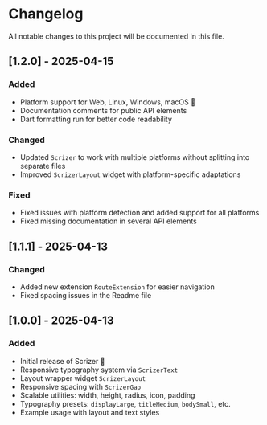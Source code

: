 # Changelog

All notable changes to this project will be documented in this file.

## [1.2.0] - 2025-04-15

### Added

- Platform support for Web, Linux, Windows, macOS 🎉
- Documentation comments for public API elements
- Dart formatting run for better code readability

### Changed

- Updated `Scrizer` to work with multiple platforms without splitting into separate files
- Improved `ScrizerLayout` widget with platform-specific adaptations

### Fixed

- Fixed issues with platform detection and added support for all platforms
- Fixed missing documentation in several API elements

## [1.1.1] - 2025-04-13

### Changed

- Added new extension `RouteExtension` for easier navigation
- Fixed spacing issues in the Readme file

## [1.0.0] - 2025-04-13

### Added

- Initial release of Scrizer 🎉
- Responsive typography system via `ScrizerText`
- Layout wrapper widget `ScrizerLayout`
- Responsive spacing with `ScrizerGap`
- Scalable utilities: width, height, radius, icon, padding
- Typography presets: `displayLarge`, `titleMedium`, `bodySmall`, etc.
- Example usage with layout and text styles
